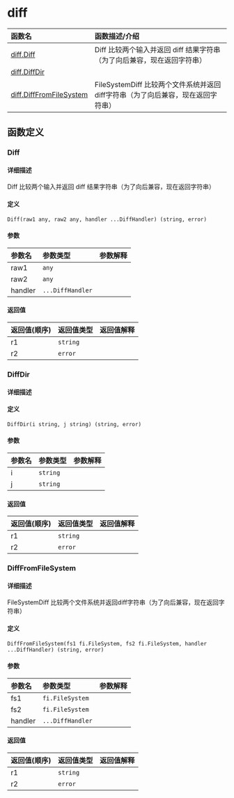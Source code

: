 # diff

|函数名|函数描述/介绍|
|:------|:--------|
| [diff.Diff](#diff) |Diff 比较两个输入并返回 diff 结果字符串（为了向后兼容，现在返回字符串） |
| [diff.DiffDir](#diffdir) ||
| [diff.DiffFromFileSystem](#difffromfilesystem) |FileSystemDiff 比较两个文件系统并返回diff字符串（为了向后兼容，现在返回字符串） |


## 函数定义
### Diff

#### 详细描述
Diff 比较两个输入并返回 diff 结果字符串（为了向后兼容，现在返回字符串）


#### 定义

`Diff(raw1 any, raw2 any, handler ...DiffHandler) (string, error)`

#### 参数
|参数名|参数类型|参数解释|
|:-----------|:---------- |:-----------|
| raw1 | `any` |   |
| raw2 | `any` |   |
| handler | `...DiffHandler` |   |

#### 返回值
|返回值(顺序)|返回值类型|返回值解释|
|:-----------|:---------- |:-----------|
| r1 | `string` |   |
| r2 | `error` |   |


### DiffDir

#### 详细描述


#### 定义

`DiffDir(i string, j string) (string, error)`

#### 参数
|参数名|参数类型|参数解释|
|:-----------|:---------- |:-----------|
| i | `string` |   |
| j | `string` |   |

#### 返回值
|返回值(顺序)|返回值类型|返回值解释|
|:-----------|:---------- |:-----------|
| r1 | `string` |   |
| r2 | `error` |   |


### DiffFromFileSystem

#### 详细描述
FileSystemDiff 比较两个文件系统并返回diff字符串（为了向后兼容，现在返回字符串）


#### 定义

`DiffFromFileSystem(fs1 fi.FileSystem, fs2 fi.FileSystem, handler ...DiffHandler) (string, error)`

#### 参数
|参数名|参数类型|参数解释|
|:-----------|:---------- |:-----------|
| fs1 | `fi.FileSystem` |   |
| fs2 | `fi.FileSystem` |   |
| handler | `...DiffHandler` |   |

#### 返回值
|返回值(顺序)|返回值类型|返回值解释|
|:-----------|:---------- |:-----------|
| r1 | `string` |   |
| r2 | `error` |   |


